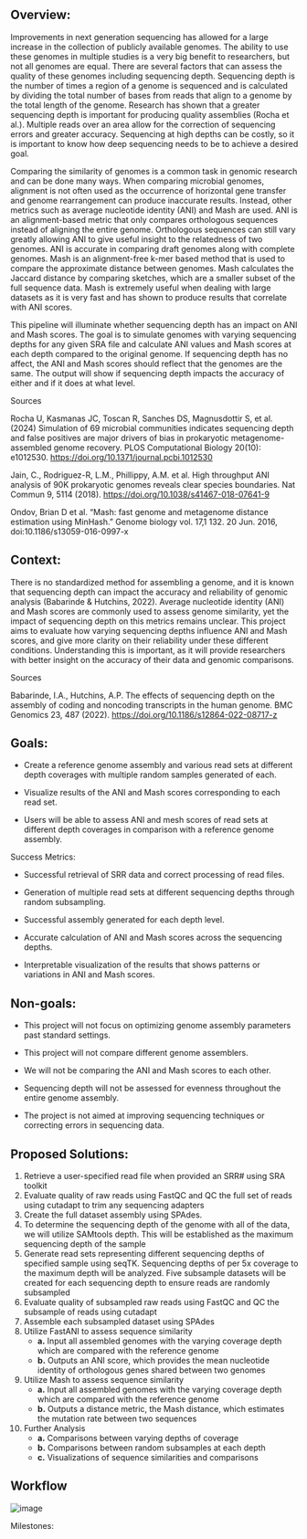 ## Overview:

Improvements in next generation sequencing has allowed for a large increase in the collection of publicly available genomes. The ability to use these genomes in multiple studies is a very big benefit to researchers, but not all genomes are equal. There are several factors that can assess the quality of these genomes including sequencing depth. Sequencing depth is the number of times a region of a genome is sequenced and is calculated by dividing the total number of bases from reads that align to a genome by the total length of the genome. Research has shown that a greater sequencing depth is important for producing quality assemblies (Rocha et al.). Multiple reads over an area allow for the correction of sequencing errors and greater accuracy. Sequencing at high depths can be costly, so it is important to know how deep sequencing needs to be to achieve a desired goal. 

Comparing the similarity of genomes is a common task in genomic research and can be done many ways. When comparing microbial genomes, alignment is not often used as the occurrence of horizontal gene transfer and genome rearrangement can produce inaccurate results. Instead, other metrics such as average nucleotide identity (ANI) and Mash are used. ANI is an alignment-based metric that only compares orthologous sequences instead of aligning the entire genome. Orthologous sequences can still vary greatly allowing ANI to give useful insight to the relatedness of two genomes. ANI is accurate in comparing draft genomes along with complete genomes. Mash is an alignment-free k-mer based method that is used to compare the approximate distance between genomes. Mash calculates the Jaccard distance by comparing sketches, which are a smaller subset of the full sequence data.  Mash is extremely useful when dealing with large datasets as it is very fast and has shown to produce results that correlate with ANI scores. 

This pipeline will illuminate whether sequencing depth has an impact on ANI and Mash scores. The goal is to simulate genomes with varying sequencing depths for any given SRA file and calculate ANI values and Mash scores at each depth compared to the original genome.  If sequencing depth has no affect, the ANI and Mash scores should reflect that the genomes are the same. The output will show if sequencing depth impacts the accuracy of either and if it does at what level. 

Sources

Rocha U, Kasmanas JC, Toscan R, Sanches DS, Magnusdottir S, et al. (2024) Simulation of 69 microbial communities indicates sequencing depth and false positives are major drivers of bias in prokaryotic metagenome-assembled genome recovery. PLOS Computational Biology 20(10): e1012530.  https://doi.org/10.1371/journal.pcbi.1012530

Jain, C., Rodriguez-R, L.M., Phillippy, A.M. et al. High throughput ANI analysis of 90K prokaryotic genomes reveals clear species boundaries. Nat Commun 9, 5114 (2018). https://doi.org/10.1038/s41467-018-07641-9

Ondov, Brian D et al. “Mash: fast genome and metagenome distance estimation using MinHash.” Genome biology vol. 17,1 132. 20 Jun. 2016, doi:10.1186/s13059-016-0997-x

## Context:

There is no standardized method for assembling a genome, and it is known that sequencing depth can impact the 
accuracy and reliability of genomic analysis (Babarinde & Hutchins, 2022). Average nucleotide identity (ANI) and Mash scores 
are commonly used to assess genome similarity, yet the impact of sequencing depth on this metrics 
remains unclear. This project aims to evaluate how varying sequencing depths influence ANI and 
Mash scores, and give more clarity on their reliability under these different conditions. 
Understanding this is important, as it will provide researchers with better insight on the 
accuracy of their data and genomic comparisons.

Sources

Babarinde, I.A., Hutchins, A.P. The effects of sequencing depth on the assembly of coding and noncoding transcripts in the human genome. BMC Genomics 23, 487 (2022). https://doi.org/10.1186/s12864-022-08717-z

## Goals: 

- Create a reference genome assembly and various read sets at different depth coverages with 
multiple random samples generated of each.

- Visualize results of the ANI and Mash scores corresponding to each read set.
  
- Users will be able to assess ANI and mesh scores of read sets at different depth coverages in 
comparison with a reference genome assembly.

Success Metrics:

- Successful retrieval of SRR data and correct processing of read files.

- Generation of multiple read sets at different sequencing depths through random subsampling.

- Successful assembly generated for each depth level.

- Accurate calculation of ANI and Mash scores across the sequencing depths.

- Interpretable visualization of the results that shows patterns or variations in ANI and Mash scores.

## Non-goals:

- This project will not focus on optimizing genome assembly parameters past standard settings.

- This project will not compare different genome assemblers. 

- We will not be comparing the ANI and Mash scores to each other. 

- Sequencing depth will not be assessed for evenness throughout the entire genome assembly.

- The project is not aimed at improving sequencing techniques or correcting errors in sequencing data.

## Proposed Solutions:
1.	Retrieve a user-specified read file when provided an SRR# using SRA toolkit
2.	Evaluate quality of raw reads using FastQC and QC the full set of reads using cutadapt to trim any sequencing adapters
3.	Create the full dataset assembly using SPAdes.
4.	 To determine the sequencing depth of the genome with all of the data, we will utilize SAMtools depth. This will be established as the maximum sequencing depth of the sample
5.	Generate read sets representing different sequencing depths of specified sample using seqTK. Sequencing depths of per 5x coverage to the maximum depth will be analyzed. Five subsample datasets will be created for each sequencing depth to ensure reads are randomly subsampled
6.	Evaluate quality of subsampled raw reads using FastQC and QC the subsample of reads using cutadapt
7.	Assemble each subsampled dataset using SPAdes
8. Utilize FastANI to assess sequence similarity  
    - **a.** Input all assembled genomes with the varying coverage depth which are compared with the reference genome  
    - **b.** Outputs an ANI score, which provides the mean nucleotide identity of orthologous genes shared between two genomes  
9. Utilize Mash to assess sequence similarity  
    - **a.** Input all assembled genomes with the varying coverage depth which are compared with the reference genome  
    - **b.** Outputs a distance metric, the Mash distance, which estimates the mutation rate between two sequences  
10. Further Analysis  
    - **a.** Comparisons between varying depths of coverage  
    - **b.** Comparisons between random subsamples at each depth  
    - **c.** Visualizations of sequence similarities and comparisons 

## Workflow
![image](https://github.com/user-attachments/assets/8cb7825e-5d34-42a8-ac50-94896e68e2e8)

Milestones:

